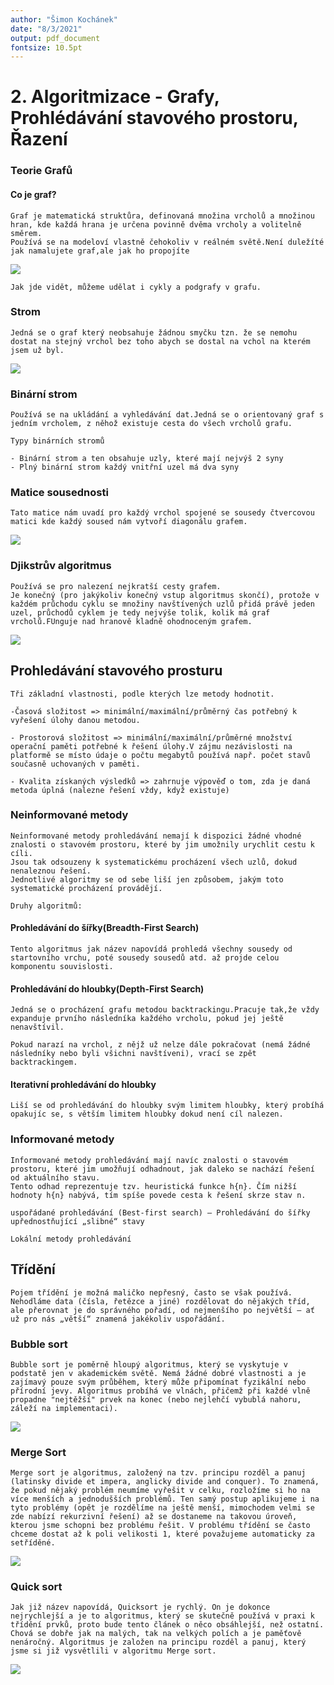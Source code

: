 ```yaml
---
author: "Šimon Kochánek"
date: "8/3/2021"
output: pdf_document
fontsize: 10.5pt
---
```


<style type="text/css">
  body{
    font-size: 10.5pt;
  }
</style>

# 2. Algoritmizace - Grafy, Prohlédávání stavového prostoru, Řazení

### Teorie Grafů

#### Co je graf?

    Graf je matematická struktůra, definovaná množina vrcholů a množinou hran, kde každá hrana je určena povinně dvěma vrcholy a volitelně směrem.
    Používá se na modeloví vlastně čehokoliv v reálném světě.Není duležíté jak namalujete graf,ale jak ho propojíte

![](images/graph.svg)

    Jak jde vidět, můžeme udělat i cykly a podgrafy v grafu.

### Strom

    Jedná se o graf který neobsahuje žádnou smyčku tzn. že se nemohu dostat na stejný vrchol bez toho abych se dostal na vchol na kterém jsem už byl.

![](images/graph-tree.png)

### Binární strom

    Používá se na ukládání a vyhledávání dat.Jedná se o orientovaný graf s jedním vrcholem, z něhož existuje cesta do všech vrcholů grafu.

    Typy binárních stromů

    - Binární strom a ten obsahuje uzly, které mají nejvýš 2 syny
    - Plný binární strom každý vnitřní uzel má dva syny

### Matice sousednosti

    Tato matice nám uvadí pro každý vrchol spojené se sousedy čtvercovou matici kde každý soused nám vytvoří diagonálu grafem.

![](images/MaticeSousednosti.png)

### Djikstrův algoritmus

    Používá se pro nalezení nejkratší cesty grafem.
    Je konečný (pro jakýkoliv konečný vstup algoritmus skončí), protože v každém průchodu cyklu se množiny navštívených uzlů přidá právě jeden uzel, průchodů cyklem je tedy nejvýše tolik, kolik má graf vrcholů.FUnguje nad hranově kladně ohodnoceným grafem.


![](images/graph-binary-tree.png)


## Prohledávání stavového prosturu

    Tři základní vlastnosti, podle kterých lze metody hodnotit.

    -Časová složitost => minimální/maximální/průměrný čas potřebný k vyřešení úlohy danou metodou.

    - Prostorová složitost => minimální/maximální/průměrné množství operační paměti potřebné k řešení úlohy.V zájmu nezávislosti na platformě se místo údaje o počtu megabytů používá např. počet stavů současně uchovaných v paměti.
  
    - Kvalita získaných výsledků => zahrnuje výpověď o tom, zda je daná metoda úplná (nalezne řešení vždy, když existuje)
  
### Neinformované metody

    Neinformované metody prohledávání nemají k dispozici žádné vhodné znalosti o stavovém prostoru, které by jim umožnily urychlit cestu k cíli.
    Jsou tak odsouzeny k systematickému procházení všech uzlů, dokud nenaleznou řešení.
    Jednotlivé algoritmy se od sebe liší jen způsobem, jakým toto systematické procházení provádějí.

    Druhy algoritmů:

#### Prohledávání do šířky(Breadth-First Search)

    Tento algoritmus jak název napovídá prohledá všechny sousedy od startovního vrchu, poté sousedy sousedů atd. až projde celou komponentu souvislosti.

#### Prohledávání do hloubky(Depth-First Search)

    Jedná se o procházení grafu metodou backtrackingu.Pracuje tak,že vždy expanduje prvního následníka každého vrcholu, pokud jej ještě nenavštívil.

    Pokud narazí na vrchol, z nějž už nelze dále pokračovat (nemá žádné následníky nebo byli všichni navštíveni), vrací se zpět backtrackingem.

#### Iterativní prohledávání do hloubky

    Liší se od prohledávání do hloubky svým limitem hloubky, který probíhá opakujíc se, s větším limitem hloubky dokud není cíl nalezen.


### Informované metody

    Informované metody prohledávání mají navíc znalosti o stavovém prostoru, které jim umožňují odhadnout, jak daleko se nachází řešení od aktuálního stavu.
    Tento odhad reprezentuje tzv. heuristická funkce h{n}. Čím nižší hodnoty h{n} nabývá, tím spíše povede cesta k řešení skrze stav n.

    uspořádané prohledávání (Best-first search) – Prohledávání do šířky upřednostňující „slibné“ stavy

    Lokální metody prohledávání


## Třídění

    Pojem třídění je možná maličko nepřesný, často se však používá. Nehodláme data (čísla, řetězce a jiné) rozdělovat do nějakých tříd, ale přerovnat je do správného pořadí, od nejmenšího po největší – ať už pro nás „větší“ znamená jakékoliv uspořádání.



### Bubble sort

    Bubble sort je poměrně hloupý algoritmus, který se vyskytuje v podstatě jen v akademickém světě. Nemá žádné dobré vlastnosti a je zajímavý pouze svým průběhem, který může připomínat fyzikální nebo přírodní jevy. Algoritmus probíhá ve vlnách, přičemž při každé vlně propadne "nejtěžší" prvek na konec (nebo nejlehčí vybublá nahoru, záleží na implementaci). 

![](images/BubbleSort.png)

### Merge Sort

    Merge sort je algoritmus, založený na tzv. principu rozděl a panuj (latinsky divide et impera, anglicky divide and conquer). To znamená, že pokud nějaký problém neumíme vyřešit v celku, rozložíme si ho na více menších a jednodušších problémů. Ten samý postup aplikujeme i na tyto problémy (opět je rozdělíme na ještě menší, mimochodem velmi se zde nabízí rekurzivní řešení) až se dostaneme na takovou úroveň, kterou jsme schopni bez problému řešit. V problému třídění se často chceme dostat až k poli velikosti 1, které považujeme automaticky za setříděné.

![](images/MergeSort.png)

### Quick sort

    Jak již název napovídá, Quicksort je rychlý. On je dokonce nejrychlejší a je to algoritmus, který se skutečně používá v praxi k třídění prvků, proto bude tento článek o něco obsáhlejší, než ostatní. Chová se dobře jak na malých, tak na velkých polích a je paměťově nenáročný. Algoritmus je založen na principu rozděl a panuj, který jsme si již vysvětlili v algoritmu Merge sort.

![](images/QuickSort.png)

